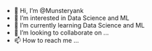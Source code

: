 - 👋 Hi, I’m @Munsteryank
- 👀 I’m interested in Data Science and ML
- 🌱 I’m currently learning Data Science and ML
- 💞️ I’m looking to collaborate on ...
- 📫 How to reach me ...

<!---
Munsteryank/Munsteryank is a ✨ special ✨ repository because its `README.md` (this file) appears on your GitHub profile.
You can click the Preview link to take a look at your changes.
--->
